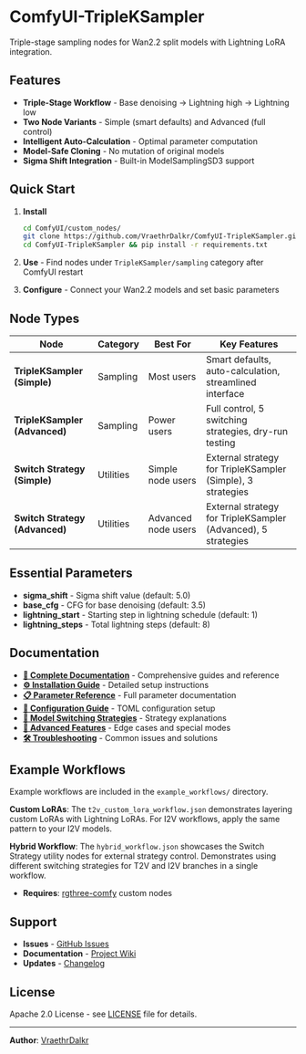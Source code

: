 # ComfyUI-TripleKSampler

Triple-stage sampling nodes for Wan2.2 split models with Lightning LoRA integration.

## Features

- **Triple-Stage Workflow** - Base denoising → Lightning high → Lightning low
- **Two Node Variants** - Simple (smart defaults) and Advanced (full control)
- **Intelligent Auto-Calculation** - Optimal parameter computation
- **Model-Safe Cloning** - No mutation of original models
- **Sigma Shift Integration** - Built-in ModelSamplingSD3 support

## Quick Start

1. **Install**
   ```bash
   cd ComfyUI/custom_nodes/
   git clone https://github.com/VraethrDalkr/ComfyUI-TripleKSampler.git
   cd ComfyUI-TripleKSampler && pip install -r requirements.txt
   ```

2. **Use** - Find nodes under `TripleKSampler/sampling` category after ComfyUI restart

3. **Configure** - Connect your Wan2.2 models and set basic parameters

## Node Types

| Node | Category | Best For | Key Features |
|------|----------|----------|--------------|
| **TripleKSampler (Simple)** | Sampling | Most users | Smart defaults, auto-calculation, streamlined interface |
| **TripleKSampler (Advanced)** | Sampling | Power users | Full control, 5 switching strategies, dry-run testing |
| **Switch Strategy (Simple)** | Utilities | Simple node users | External strategy for TripleKSampler (Simple), 3 strategies |
| **Switch Strategy (Advanced)** | Utilities | Advanced node users | External strategy for TripleKSampler (Advanced), 5 strategies |

## Essential Parameters

- **sigma_shift** - Sigma shift value (default: 5.0)
- **base_cfg** - CFG for base denoising (default: 3.5)
- **lightning_start** - Starting step in lightning schedule (default: 1)
- **lightning_steps** - Total lightning steps (default: 8)

## Documentation

- **[📖 Complete Documentation](https://github.com/VraethrDalkr/ComfyUI-TripleKSampler/wiki)** - Comprehensive guides and reference
- **[⚙️ Installation Guide](https://github.com/VraethrDalkr/ComfyUI-TripleKSampler/wiki/Installation-Guide)** - Detailed setup instructions
- **[📋 Parameter Reference](https://github.com/VraethrDalkr/ComfyUI-TripleKSampler/wiki/Parameter-Reference)** - Full parameter documentation
- **[🔧 Configuration Guide](https://github.com/VraethrDalkr/ComfyUI-TripleKSampler/wiki/Configuration-Guide)** - TOML configuration setup
- **[🎯 Model Switching Strategies](https://github.com/VraethrDalkr/ComfyUI-TripleKSampler/wiki/Model-Switching-Strategies)** - Strategy explanations
- **[🚀 Advanced Features](https://github.com/VraethrDalkr/ComfyUI-TripleKSampler/wiki/Advanced-Features)** - Edge cases and special modes
- **[🛠️ Troubleshooting](https://github.com/VraethrDalkr/ComfyUI-TripleKSampler/wiki/Troubleshooting)** - Common issues and solutions

## Example Workflows

Example workflows are included in the `example_workflows/` directory.

**Custom LoRAs**: The `t2v_custom_lora_workflow.json` demonstrates layering custom LoRAs with Lightning LoRAs. For I2V workflows, apply the same pattern to your I2V models.

**Hybrid Workflow**: The `hybrid_workflow.json` showcases the Switch Strategy utility nodes for external strategy control. Demonstrates using different switching strategies for T2V and I2V branches in a single workflow.
- **Requires**: [rgthree-comfy](https://github.com/rgthree/rgthree-comfy) custom nodes

## Support

- **Issues** - [GitHub Issues](https://github.com/VraethrDalkr/ComfyUI-TripleKSampler/issues)
- **Documentation** - [Project Wiki](https://github.com/VraethrDalkr/ComfyUI-TripleKSampler/wiki)
- **Updates** - [Changelog](CHANGELOG.md)

## License

Apache 2.0 License - see [LICENSE](LICENSE) file for details.

---

**Author**: [VraethrDalkr](https://github.com/VraethrDalkr)